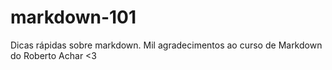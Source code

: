 # markdown-101
Dicas rápidas sobre markdown. Mil agradecimentos ao curso de Markdown do Roberto Achar &lt;3
